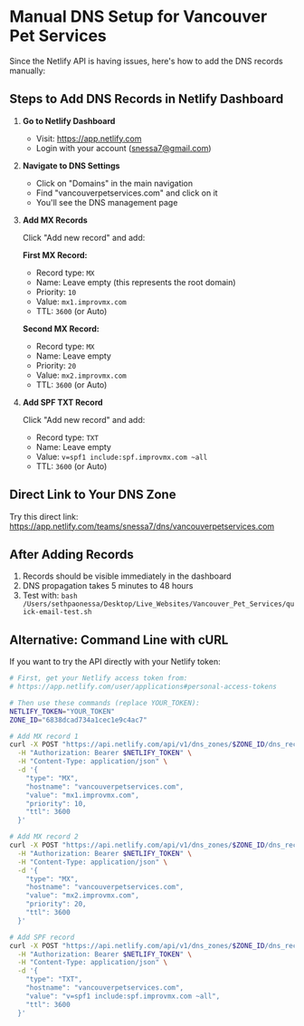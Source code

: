 # Manual DNS Setup for Vancouver Pet Services

Since the Netlify API is having issues, here's how to add the DNS records manually:

## Steps to Add DNS Records in Netlify Dashboard

1. **Go to Netlify Dashboard**
   - Visit: https://app.netlify.com
   - Login with your account (snessa7@gmail.com)

2. **Navigate to DNS Settings**
   - Click on "Domains" in the main navigation
   - Find "vancouverpetservices.com" and click on it
   - You'll see the DNS management page

3. **Add MX Records**
   
   Click "Add new record" and add:
   
   **First MX Record:**
   - Record type: `MX`
   - Name: Leave empty (this represents the root domain)
   - Priority: `10`
   - Value: `mx1.improvmx.com`
   - TTL: `3600` (or Auto)
   
   **Second MX Record:**
   - Record type: `MX`
   - Name: Leave empty
   - Priority: `20`
   - Value: `mx2.improvmx.com`
   - TTL: `3600` (or Auto)

4. **Add SPF TXT Record**
   
   Click "Add new record" and add:
   
   - Record type: `TXT`
   - Name: Leave empty
   - Value: `v=spf1 include:spf.improvmx.com ~all`
   - TTL: `3600` (or Auto)

## Direct Link to Your DNS Zone

Try this direct link:
https://app.netlify.com/teams/snessa7/dns/vancouverpetservices.com

## After Adding Records

1. Records should be visible immediately in the dashboard
2. DNS propagation takes 5 minutes to 48 hours
3. Test with: `bash /Users/sethpaonessa/Desktop/Live_Websites/Vancouver_Pet_Services/quick-email-test.sh`

## Alternative: Command Line with cURL

If you want to try the API directly with your Netlify token:

```bash
# First, get your Netlify access token from:
# https://app.netlify.com/user/applications#personal-access-tokens

# Then use these commands (replace YOUR_TOKEN):
NETLIFY_TOKEN="YOUR_TOKEN"
ZONE_ID="6838dcad734a1cec1e9c4ac7"

# Add MX record 1
curl -X POST "https://api.netlify.com/api/v1/dns_zones/$ZONE_ID/dns_records" \
  -H "Authorization: Bearer $NETLIFY_TOKEN" \
  -H "Content-Type: application/json" \
  -d '{
    "type": "MX",
    "hostname": "vancouverpetservices.com",
    "value": "mx1.improvmx.com",
    "priority": 10,
    "ttl": 3600
  }'

# Add MX record 2
curl -X POST "https://api.netlify.com/api/v1/dns_zones/$ZONE_ID/dns_records" \
  -H "Authorization: Bearer $NETLIFY_TOKEN" \
  -H "Content-Type: application/json" \
  -d '{
    "type": "MX",
    "hostname": "vancouverpetservices.com",
    "value": "mx2.improvmx.com",
    "priority": 20,
    "ttl": 3600
  }'

# Add SPF record
curl -X POST "https://api.netlify.com/api/v1/dns_zones/$ZONE_ID/dns_records" \
  -H "Authorization: Bearer $NETLIFY_TOKEN" \
  -H "Content-Type: application/json" \
  -d '{
    "type": "TXT",
    "hostname": "vancouverpetservices.com",
    "value": "v=spf1 include:spf.improvmx.com ~all",
    "ttl": 3600
  }'
```
